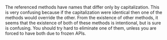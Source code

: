 The referenced methods have names that differ only by capitalization. This is very confusing because if the capitalization were identical then one of the methods would override the other. From the existence of other methods, it seems that the existence of both of these methods is intentional, but is sure is confusing. You should try hard to eliminate one of them, unless you are forced to have both due to frozen APIs.